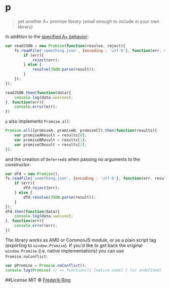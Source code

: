 # p
> yet another A+ promise library (small enough to include in your own library)

In addition to the [specified A+ behavior](https://github.com/promises-aplus/promises-spec):
```js
var readJSON = new Promise(function(resolve, reject){
    fs.readFile('something.json', {encoding : 'utf-8'}, function(err, result){
        if (err){
            reject(err);
        } else {
            resolve(JSON.parse(result));
        }
    });
});

readJSON.then(function(data){
    console.log(data.awesome);
}, function(err){
    console.error(err);
})
```
`p` also implements `Promise.all`:
```js
Promise.all([promiseA, promiseB, promiseC]).then(function(results){
    var promiseAResult = results[0];
    var promiseBResult = results[1];
    var promiseCResult = results[2];
});
```
and the creation of `Deferred`s when passing no arguments to the constructor:
```js
var dfd = new Promise();
fs.readFile('something.json', {encoding : 'utf-8'}, function(err, result){
    if (err){
        dfd.reject(err);
    } else {
        dfd.resolve(JSON.parse(result));
    }
});
dfd.then(function(data){
    console.log(data.awesome);
}, function(err){
    console.error(err);
})
```

The library works as AMD or CommonJS module, or as a plain script tag (exporting to `window.Promise`). If you'd like to get back the original `window.Promise` (i.e. native implementations) you can use `Promise.noConflict`:
```js
var pPromise = Promise.noConflict();
console.log(Promise) // => function(){ [native code] } (or undefined)
```

##License
MIT © [Frederik Ring](http://www.frederikring.com)